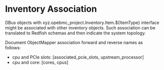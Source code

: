 # Inventory Association

DBus objects with xyz.opebmc_project.Inventory.Item.${ItemType} interface might
be associated with other inventory objects. Such association can be translated
to Redfish schemas and then indicate the system topology.

Document ObjectMapper association forward and reverse names as follows:
* cpu and PCIe slots: [associated_pcie_slots, upstream_processor]
* cpu and core: [cores, cpus]
